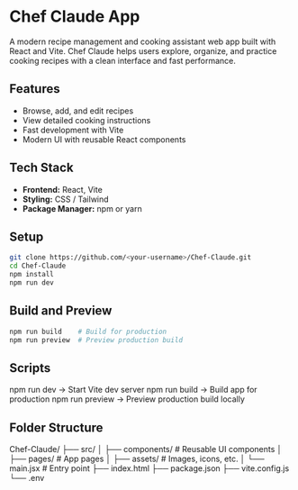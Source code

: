 # Chef Claude App

A modern recipe management and cooking assistant web app built with React and Vite. Chef Claude helps users explore, organize, and practice cooking recipes with a clean interface and fast performance.

## Features

- Browse, add, and edit recipes
- View detailed cooking instructions
- Fast development with Vite
- Modern UI with reusable React components

## Tech Stack

- **Frontend:** React, Vite  
- **Styling:** CSS / Tailwind  
- **Package Manager:** npm or yarn

## Setup

```bash
git clone https://github.com/<your-username>/Chef-Claude.git
cd Chef-Claude
npm install
npm run dev
```

## Build and Preview
```bash
npm run build    # Build for production
npm run preview  # Preview production build
```

## Scripts
npm run dev	-> Start Vite dev server
npm run build	-> Build app for production
npm run preview	-> Preview production build locally

## Folder Structure
Chef-Claude/
├── src/
│   ├── components/  # Reusable UI components
│   ├── pages/       # App pages
│   ├── assets/      # Images, icons, etc.
│   └── main.jsx     # Entry point
├── index.html
├── package.json
├── vite.config.js
└── .env
